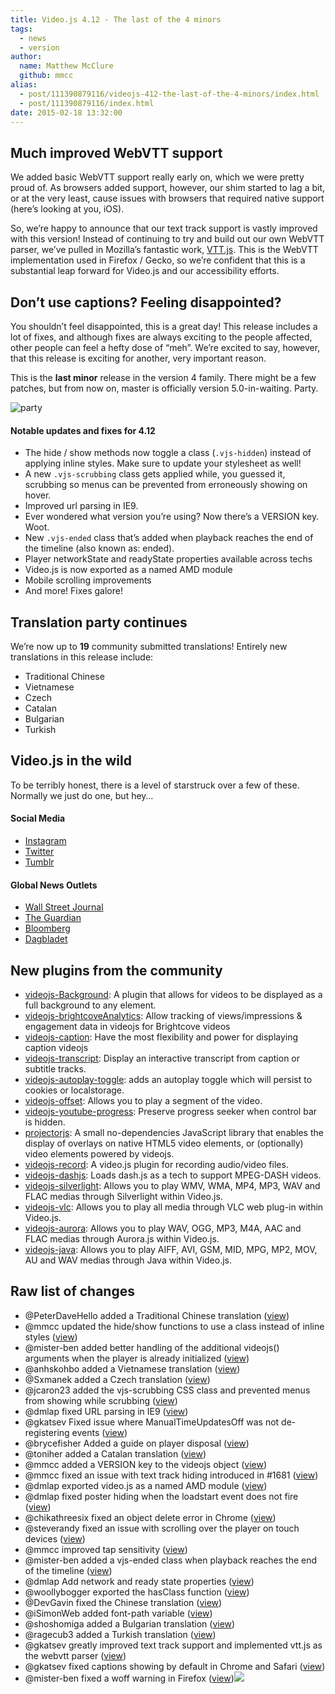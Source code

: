 ```yaml
---
title: Video.js 4.12 - The last of the 4 minors
tags:
  - news
  - version
author:
  name: Matthew McClure
  github: mmcc
alias:
  - post/111390879116/videojs-412-the-last-of-the-4-minors/index.html
  - post/111390879116/index.html
date: 2015-02-18 13:32:00
---
```


## Much improved WebVTT support

We added basic WebVTT support really early on, which we were pretty proud of. As browsers added support, however, our shim started to lag a bit, or at the very least, cause issues with browsers that required native support (here’s looking at you, iOS).

So, we’re happy to announce that our text track support is vastly improved with this version! Instead of continuing to try and build out our own WebVTT parser, we’ve pulled in Mozilla’s fantastic work, [VTT.js](https://github.com/mozilla/vtt.js). This is the WebVTT implementation used in Firefox / Gecko, so we’re confident that this is a substantial leap forward for Video.js and our accessibility efforts.

## Don’t use captions? Feeling disappointed?

You shouldn’t feel disappointed, this is a great day! This release includes a lot of fixes, and although fixes are always exciting to the people affected, other people can feel a hefty dose of “meh”. We’re excited to say, however, that this release is exciting for another, very important reason.

This is the **last minor** release in the version 4 family. There might be a few patches, but from now on, master is officially version 5.0-in-waiting. Party.

![party](http://media.giphy.com/media/d89VuJ4GflFfO/giphy.gif)

#### Notable updates and fixes for 4.12

*   The hide / show methods now toggle a class (`.vjs-hidden`) instead of applying inline styles. Make sure to update your stylesheet as well!
*   A new `.vjs-scrubbing` class gets applied while, you guessed it, scrubbing so menus can be prevented from erroneously showing on hover.
*   Improved url parsing in IE9.
*   Ever wondered what version you’re using? Now there’s a VERSION key. Woot.
*   New `.vjs-ended` class that’s added when playback reaches the end of the timeline (also known as: ended).
*   Player networkState and readyState properties available across techs
*   Video.js is now exported as a named AMD module
*   Mobile scrolling improvements
*   And more! Fixes galore!

## Translation party continues

We’re now up to **19** community submitted translations! Entirely new translations in this release include:

*   Traditional Chinese
*   Vietnamese
*   Czech
*   Catalan
*   Bulgarian
*   Turkish

## Video.js in the wild

To be terribly honest, there is a level of starstruck over a few of these. Normally we just do one, but hey…

#### Social Media

*   [Instagram](http://instagram.com/p/aye9QFmB96)
*   [Twitter](https://twitter.com/ActuallyNPH/status/560049149836808192)
*   [Tumblr](http://sh1ps-testing.tumblr.com/post/111334784868/lorem-ipsum-and-stuff)

#### Global News Outlets

*   [Wall Street Journal](http://graphics.wsj.com/data-mining-of-emotions/)
*   [The Guardian](http://www.theguardian.com/film/video/2015/feb/17/whiplash-should-win-best-picture-oscars-2015-video)
*   [Bloomberg](http://www.bloomberg.com/news/videos/2015-02-13/a-harvard-mad-scientist-invented-ice-cream-that-has-skin)
*   [Dagbladet](http://www.dbtv.no/3827291177001#Dette_har_statsbudsjettet_%C3%A5_si_for_din_%C3%B8konomi)

## New plugins from the community

*   [videojs-Background](https://github.com/matthojo/videojs-Background): A plugin that allows for videos to be displayed as a full background to any element.
*   [videojs-brightcoveAnalytics](https://github.com/space87/videojs-BrightCove-tracking): Allow tracking of views/impressions &amp; engagement data in videojs for Brightcove videos
*   [videojs-caption](https://github.com/spchuang/videojs-caption): Have the most flexibility and power for displaying caption videojs
*   [videojs-transcript](https://github.com/walsh9/videojs-transcript): Display an interactive transcript from caption or subtitle tracks.
*   [videojs-autoplay-toggle](https://github.com/theonion/videojs-autoplay-toggle): adds an autoplay toggle which will persist to cookies or localstorage.
*   [videojs-offset](https://github.com/cladera/videojs-offset): Allows you to play a segment of the video.
*   [videojs-youtube-progress](https://github.com/mente/videojs-youtube-progress): Preserve progress seeker when control bar is hidden.
*   [projectorjs](https://github.com/FbF/projectorjs): A small no-dependencies JavaScript library that enables the display of overlays on native HTML5 video elements, or (optionally) video elements powered by videojs.
*   [videojs-record](https://github.com/collab-project/videojs-record): A video.js plugin for recording audio/video files.
*   [videojs-dashjs](https://github.com/Dash-Industry-Forum/dash.js/tree/v1.2.0/contrib/videojs): Loads dash.js as a tech to support MPEG-DASH videos.
*   [videojs-silverlight](https://github.com/Afterster/videojs-silverlight): Allows you to play WMV, WMA, MP4, MP3, WAV and FLAC medias through Silverlight within Video.js.
*   [videojs-vlc](https://github.com/Afterster/videojs-vlc): Allows you to play all media through VLC web plug-in within Video.js.
*   [videojs-aurora](https://github.com/Afterster/videojs-aurora): Allows you to play WAV, OGG, MP3, M4A, AAC and FLAC medias through Aurora.js within Video.js.
*   [videojs-java](https://github.com/Afterster/videojs-java): Allows you to play AIFF, AVI, GSM, MID, MPG, MP2, MOV, AU and WAV medias through Java within Video.js.

## Raw list of changes

*   @PeterDaveHello added a Traditional Chinese translation ([view](https://github.com/videojs/video.js/pull/1729))
*   @mmcc updated the hide/show functions to use a class instead of inline styles ([view](https://github.com/videojs/video.js/pull/1681))
*   @mister-ben added better handling of the additional videojs() arguments when the player is already initialized ([view](https://github.com/videojs/video.js/pull/1730))
*   @anhskohbo added a Vietnamese translation ([view](https://github.com/videojs/video.js/pull/1734))
*   @Sxmanek added a Czech translation ([view](https://github.com/videojs/video.js/pull/1739))
*   @jcaron23 added the vjs-scrubbing CSS class and prevented menus from showing while scrubbing ([view](https://github.com/videojs/video.js/pull/1741))
*   @dmlap fixed URL parsing in IE9 ([view](https://github.com/videojs/video.js/pull/1765))
*   @gkatsev Fixed issue where ManualTimeUpdatesOff was not de-registering events ([view](https://github.com/videojs/video.js/pull/1793))
*   @brycefisher Added a guide on player disposal ([view](https://github.com/videojs/video.js/pull/1803))
*   @toniher added a Catalan translation ([view](https://github.com/videojs/video.js/pull/1794))
*   @mmcc added a VERSION key to the videojs object ([view](https://github.com/videojs/video.js/pull/1798))
*   @mmcc fixed an issue with text track hiding introduced in #1681 ([view](https://github.com/videojs/video.js/pull/1804))
*   @dmlap exported video.js as a named AMD module ([view](https://github.com/videojs/video.js/pull/1844))
*   @dmlap fixed poster hiding when the loadstart event does not fire ([view](https://github.com/videojs/video.js/pull/1834))
*   @chikathreesix fixed an object delete error in Chrome ([view](https://github.com/videojs/video.js/pull/1858))
*   @steverandy fixed an issue with scrolling over the player on touch devices ([view](https://github.com/videojs/video.js/pull/1809))
*   @mmcc improved tap sensitivity ([view](https://github.com/videojs/video.js/pull/1830))
*   @mister-ben added a vjs-ended class when playback reaches the end of the timeline ([view](https://github.com/videojs/video.js/pull/1857))
*   @dmlap Add network and ready state properties ([view](https://github.com/videojs/video.js/pull/1854))
*   @woollybogger exported the hasClass function ([view](https://github.com/videojs/video.js/pull/1839))
*   @DevGavin fixed the Chinese translation ([view](https://github.com/videojs/video.js/pull/1841))
*   @iSimonWeb added font-path variable ([view](https://github.com/videojs/video.js/pull/1847))
*   @shoshomiga added a Bulgarian translation ([view](https://github.com/videojs/video.js/pull/1849))
*   @ragecub3 added a Turkish translation ([view](https://github.com/videojs/video.js/pull/1853))
*   @gkatsev greatly improved text track support and implemented vtt.js as the webvtt parser ([view](https://github.com/videojs/video.js/pull/1749))
*   @gkatsev fixed captions showing by default in Chrome and Safari ([view](https://github.com/videojs/video.js/pull/1865))
*   @mister-ben fixed a woff warning in Firefox ([view](https://github.com/videojs/video.js/pull/1870))![](http://feeds.feedburner.com/~r/video-js/~4/RLR00vEFKVQ)
